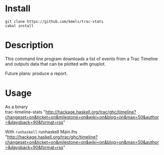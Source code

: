 # Install

    git clone https://github.com/kmels/trac-stats
    cabal install

# Description
    
This command line program downloads a list of events from a Trac Timeline and outputs data that can be plotted with gnuplot.

Future plans: produce a report.

# Usage

As a binary    
     trac-timeline-stats "http://hackage.haskell.org/trac/ghc/timeline?changeset=on&ticket=on&milestone=on&wiki=on&blog=on&max=50&author=&daysback=90&format=rss"

With `runhaskell`
     runhaskell Main.lhs "http://hackage.haskell.org/trac/ghc/timeline?changeset=on&ticket=on&milestone=on&wiki=on&blog=on&max=50&author=&daysback=90&format=rss"

